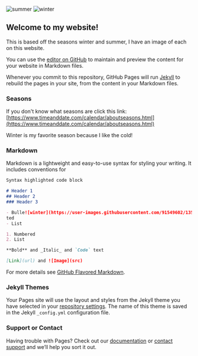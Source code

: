 ![summer](https://user-images.githubusercontent.com/91549602/135109538-5cd6de12-28f8-48cf-b4c5-9cd89ec317d4.jpeg)
![winter](https://user-images.githubusercontent.com/91549602/135108436-32931429-8d58-446c-adf4-aecfcab1247a.png)
## Welcome to my website!

This is based off the seasons winter and summer, I have an image of each on this website.

You can use the [editor on GitHub](https://github.com/lydialy9506/winter-summer/edit/main/README.md) to maintain and preview the content for your website in Markdown files.

Whenever you commit to this repository, GitHub Pages will run [Jekyll](https://jekyllrb.com/) to rebuild the pages in your site, from the content in your Markdown files.

### Seasons 

If you don't know what seasons are click this link: [https://www.timeanddate.com/calendar/aboutseasons.html](https://www.timeanddate.com/calendar/aboutseasons.html)

Winter is my favorite season because I like the cold!

### Markdown

Markdown is a lightweight and easy-to-use syntax for styling your writing. It includes conventions for

```markdown
Syntax highlighted code block

# Header 1
## Header 2
### Header 3

- Bulle![winter](https://user-images.githubusercontent.com/91549602/135108536-740c2349-7f7e-47ca-af14-f08701cf9aa2.png)
ted
- List

1. Numbered
2. List

**Bold** and _Italic_ and `Code` text

[Link](url) and ![Image](src)
```

For more details see [GitHub Flavored Markdown](https://guides.github.com/features/mastering-markdown/).

### Jekyll Themes

Your Pages site will use the layout and styles from the Jekyll theme you have selected in your [repository settings](https://github.com/lydialy9506/winter-summer/settings/pages). The name of this theme is saved in the Jekyll `_config.yml` configuration file.

### Support or Contact

Having trouble with Pages? Check out our [documentation](https://docs.github.com/categories/github-pages-basics/) or [contact support](https://support.github.com/contact) and we’ll help you sort it out.
